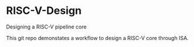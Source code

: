 # RISC-V-Design
Designing a RISC-V pipeline core 

This git repo demonstates a workflow to design a RISC-V core through ISA. 


